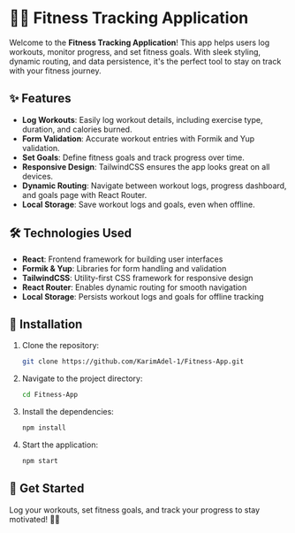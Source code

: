 # 🏋️‍♀️ Fitness Tracking Application

Welcome to the **Fitness Tracking Application**! This app helps users log workouts, monitor progress, and set fitness goals. With sleek styling, dynamic routing, and data persistence, it's the perfect tool to stay on track with your fitness journey.

## ✨ Features

- **Log Workouts**: Easily log workout details, including exercise type, duration, and calories burned.
- **Form Validation**: Accurate workout entries with Formik and Yup validation.
- **Set Goals**: Define fitness goals and track progress over time.
- **Responsive Design**: TailwindCSS ensures the app looks great on all devices.
- **Dynamic Routing**: Navigate between workout logs, progress dashboard, and goals page with React Router.
- **Local Storage**: Save workout logs and goals, even when offline.

## 🛠️ Technologies Used

- **React**: Frontend framework for building user interfaces
- **Formik & Yup**: Libraries for form handling and validation
- **TailwindCSS**: Utility-first CSS framework for responsive design
- **React Router**: Enables dynamic routing for smooth navigation
- **Local Storage**: Persists workout logs and goals for offline tracking

## 🚀 Installation

1. Clone the repository:
   ```bash
   git clone https://github.com/KarimAdel-1/Fitness-App.git
   ```
2. Navigate to the project directory:
   ```bash
   cd Fitness-App
   ```
3. Install the dependencies:
   ```bash
   npm install
   ```
4. Start the application:
   ```bash
   npm start
   ```

## 🎯 Get Started

Log your workouts, set fitness goals, and track your progress to stay motivated! 🏃‍♂️
